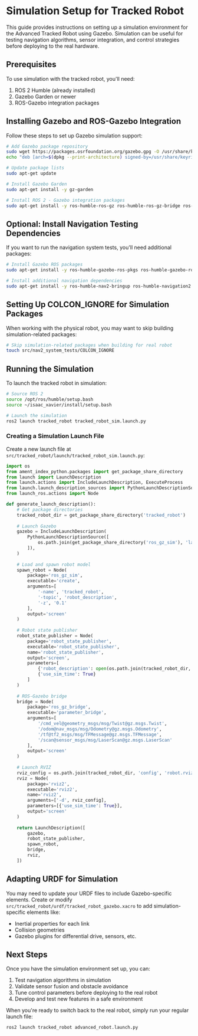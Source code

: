 # Simulation Setup for Tracked Robot

This guide provides instructions on setting up a simulation environment for the Advanced Tracked Robot using Gazebo. Simulation can be useful for testing navigation algorithms, sensor integration, and control strategies before deploying to the real hardware.

## Prerequisites

To use simulation with the tracked robot, you'll need:

1. ROS 2 Humble (already installed)
2. Gazebo Garden or newer
3. ROS-Gazebo integration packages

## Installing Gazebo and ROS-Gazebo Integration

Follow these steps to set up Gazebo simulation support:

```bash
# Add Gazebo package repository
sudo wget https://packages.osrfoundation.org/gazebo.gpg -O /usr/share/keyrings/pkgs-osrf-archive-keyring.gpg
echo "deb [arch=$(dpkg --print-architecture) signed-by=/usr/share/keyrings/pkgs-osrf-archive-keyring.gpg] http://packages.osrfoundation.org/gazebo/ubuntu-stable $(lsb_release -cs) main" | sudo tee /etc/apt/sources.list.d/gazebo-stable.list > /dev/null

# Update package lists
sudo apt-get update

# Install Gazebo Garden
sudo apt-get install -y gz-garden

# Install ROS 2 - Gazebo integration packages
sudo apt-get install -y ros-humble-ros-gz ros-humble-ros-gz-bridge ros-humble-ros-gz-interfaces ros-humble-ros-gz-sim
```

## Optional: Install Navigation Testing Dependencies

If you want to run the navigation system tests, you'll need additional packages:

```bash
# Install Gazebo ROS packages
sudo apt-get install -y ros-humble-gazebo-ros-pkgs ros-humble-gazebo-ros2-control

# Install additional navigation dependencies
sudo apt-get install -y ros-humble-nav2-bringup ros-humble-navigation2 ros-humble-nav2-gazebo-spawner
```

## Setting Up COLCON_IGNORE for Simulation Packages

When working with the physical robot, you may want to skip building simulation-related packages:

```bash
# Skip simulation-related packages when building for real robot
touch src/nav2_system_tests/COLCON_IGNORE
```

## Running the Simulation

To launch the tracked robot in simulation:

```bash
# Source ROS 2
source /opt/ros/humble/setup.bash
source ~/isaac_xavier/install/setup.bash

# Launch the simulation
ros2 launch tracked_robot tracked_robot_sim.launch.py
```

### Creating a Simulation Launch File

Create a new launch file at `src/tracked_robot/launch/tracked_robot_sim.launch.py`:

```python
import os
from ament_index_python.packages import get_package_share_directory
from launch import LaunchDescription
from launch.actions import IncludeLaunchDescription, ExecuteProcess
from launch.launch_description_sources import PythonLaunchDescriptionSource
from launch_ros.actions import Node

def generate_launch_description():
    # Get package directories
    tracked_robot_dir = get_package_share_directory('tracked_robot')
    
    # Launch Gazebo
    gazebo = IncludeLaunchDescription(
        PythonLaunchDescriptionSource([
            os.path.join(get_package_share_directory('ros_gz_sim'), 'launch', 'gz_sim.launch.py')
        ]),
    )
    
    # Load and spawn robot model
    spawn_robot = Node(
        package='ros_gz_sim',
        executable='create',
        arguments=[
            '-name', 'tracked_robot',
            '-topic', 'robot_description',
            '-z', '0.1'
        ],
        output='screen'
    )
    
    # Robot state publisher
    robot_state_publisher = Node(
        package='robot_state_publisher',
        executable='robot_state_publisher',
        name='robot_state_publisher',
        output='screen',
        parameters=[
            {'robot_description': open(os.path.join(tracked_robot_dir, 'urdf', 'tracked_robot.urdf.xacro')).read()},
            {'use_sim_time': True}
        ]
    )
    
    # ROS-Gazebo bridge
    bridge = Node(
        package='ros_gz_bridge',
        executable='parameter_bridge',
        arguments=[
            '/cmd_vel@geometry_msgs/msg/Twist@gz.msgs.Twist',
            '/odom@nav_msgs/msg/Odometry@gz.msgs.Odometry',
            '/tf@tf2_msgs/msg/TFMessage@gz.msgs.TFMessage',
            '/scan@sensor_msgs/msg/LaserScan@gz.msgs.LaserScan'
        ],
        output='screen'
    )
    
    # Launch RVIZ
    rviz_config = os.path.join(tracked_robot_dir, 'config', 'robot.rviz')
    rviz = Node(
        package='rviz2',
        executable='rviz2',
        name='rviz2',
        arguments=['-d', rviz_config],
        parameters=[{'use_sim_time': True}],
        output='screen'
    )
    
    return LaunchDescription([
        gazebo,
        robot_state_publisher,
        spawn_robot,
        bridge,
        rviz,
    ])
```

## Adapting URDF for Simulation

You may need to update your URDF files to include Gazebo-specific elements. Create or modify `src/tracked_robot/urdf/tracked_robot_gazebo.xacro` to add simulation-specific elements like:

- Inertial properties for each link
- Collision geometries
- Gazebo plugins for differential drive, sensors, etc.

## Next Steps

Once you have the simulation environment set up, you can:

1. Test navigation algorithms in simulation
2. Validate sensor fusion and obstacle avoidance
3. Tune control parameters before deploying to the real robot
4. Develop and test new features in a safe environment

When you're ready to switch back to the real robot, simply run your regular launch file:

```bash
ros2 launch tracked_robot advanced_robot.launch.py
